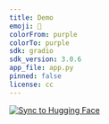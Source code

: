 ```yaml
---
title: Demo
emoji: 🎨
colorFrom: purple
colorTo: purple
sdk: gradio
sdk_version: 3.0.6
app_file: app.py
pinned: false
license: cc
---
```



[![Sync to Hugging Face](https://img.shields.io/badge/sync%20to%20Hugging%20Face%20Hub-passing-brightgreen)](https://huggingface.co/spaces/CinnamonRoll/demo2_mlops)
